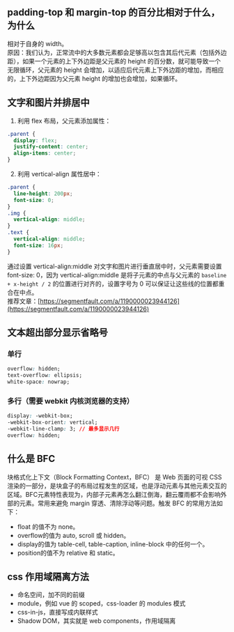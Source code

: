## padding-top 和 margin-top 的百分比相对于什么，为什么
相对于自身的 width。  
原因：我们认为，正常流中的大多数元素都会足够高以包含其后代元素（包括外边距），如果一个元素的上下外边距是父元素的 height 的百分数，就可能导致一个无限循环，父元素的 height 会增加，以适应后代元素上下外边距的增加，而相应的，上下外边距因为父元素 height 的增加也会增加，如果循环。



## 文字和图片并排居中
1. 利用 flex 布局，父元素添加属性：  
```css
.parent {
  display: flex;
  justify-content: center;
  align-items: center;
}
```
2. 利用 vertical-align 属性居中：
```css
.parent {
  line-height: 200px;
  font-size: 0;
}
.img {
  vertical-align: middle;
}
.text {
  vertical-align: middle;
  font-size: 16px;
}
```
通过设置 vertical-align:middle 对文字和图片进行垂直居中时，父元素需要设置 font-size: 0，因为 vertical-align:middle 是将子元素的中点与父元素的 `baseline + x-height / 2` 的位置进行对齐的，设置字号为 0 可以保证让这些线的位置都重合在中点。  
推荐文章：[https://segmentfault.com/a/1190000023944126](https://segmentfault.com/a/1190000023944126)



## 文本超出部分显示省略号
### 单行
```css
overflow: hidden;
text-overflow: ellipsis;
white-space: nowrap;
```
### 多行（需要 webkit 内核浏览器的支持）
```css
display: -webkit-box;
-webkit-box-orient: vertical;
-webkit-line-clamp: 3; // 最多显示几行
overflow: hidden;
```



## 什么是 BFC
块格式化上下文（Block Formatting Context，BFC） 是 Web 页面的可视 CSS 渲染的一部分，是块盒子的布局过程发生的区域，也是浮动元素与其他元素交互的区域。BFC元素特性表现为，内部子元素再怎么翻江倒海，翻云覆雨都不会影响外部的元素。常用来避免 margin 穿透、清除浮动等问题。触发 BFC 的常用方法如下：
+ float 的值不为 none。
+ overflow的值为 auto, scroll 或 hidden。
+ display的值为 table-cell, table-caption, inline-block 中的任何一个。
+ position的值不为 relative 和 static。



## css 作用域隔离方法
+ 命名空间，加不同的前缀
+ module，例如 vue 的 scoped，css-loader 的 modules 模式
+ css-in-js，直接写成内联样式
+ Shadow DOM，其实就是 web components，作用域隔离
